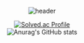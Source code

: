 <div align='center'>

![header](https://capsule-render.vercel.app/api?type=waving&color=auto&height=165&section=header&text=Cheolwoong%20Choi&fontSize=80&fontAlign=60)

  
<!-- [![Top Langs](https://github-readme-stats.vercel.app/api/top-langs/?username=Owen-Choi&layout=compact&theme=onedark)](https://github.com/anuraghazra/github-readme-stats)  -->

[![Solved.ac Profile](http://mazassumnida.wtf/api/v2/generate_badge?boj=demitymd)](https://solved.ac/demitymd/)  
![Anurag's GitHub stats](https://github-readme-stats.vercel.app/api?username=owen-choi&show_icons=true&theme=radical)  
</div>
